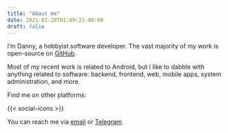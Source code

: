 ```yaml
---
title: "About me"
date: 2021-02-28T01:09:23-08:00
draft: false
---
```


I’m Danny, a hobbyist software developer. The vast majority of my work is open-source on [GitHub](https://github.com/kdrag0n).

Most of my recent work is related to Android, but I like to dabble with anything related to software: backend, frontend, web, mobile apps, system administration, and more.

Find me on other platforms:

{{< social-icons >}}

You can reach me via [email](mailto:hi+webabout@kdrag0n.dev) or [Telegram](https://t.me/kdrag0n).
